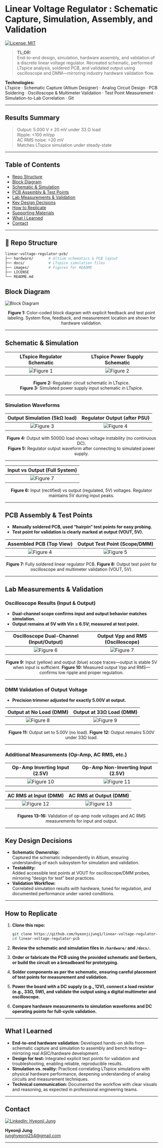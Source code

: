 # Linear Voltage Regulator : Schematic Capture, Simulation, Assembly, and Validation


[![License: MIT](https://img.shields.io/badge/license-MIT-blue.svg)](LICENSE)


> **TL;DR:**  
> End-to-end design, simulation, hardware assembly, and validation of a discrete linear voltage regulator. Recreated schematic, performed LTspice analysis, soldered PCB, and validated output using oscilloscope and DMM—mirroring industry hardware validation flow.

**Technologies:**  
LTspice · Schematic Capture (Altium Designer) · Analog Circuit Design · PCB Soldering · Oscilloscope & Multimeter Validation · Test Point Measurement · Simulation-to-Lab Correlation · Git

---
## **Results Summary**

> Output: 5.000 V ± 20 mV under 33 Ω load  
> Ripple: <100 mVpp  
> AC RMS noise: <20 mV  
> Matches LTspice simulation under steady-state

---

## Table of Contents

- [Repo Structure](#repo-structure)
- [Block Diagram](#block-diagram)
- [Schematic & Simulation](#schematic--simulation)
- [PCB Assembly & Test Points](#pcb-assembly--test-points)
- [Lab Measurements & Validation](#lab-measurements--validation)
- [Key Design Decisions](#key-design-decisions)
- [How to Replicate](#how-to-replicate)
- [Supporting Materials](#supporting-materials)
- [What I Learned](#what-i-learned)
- [Contact](#contact)

---
## 📁 Repo Structure

```bash
linear-voltage-regulator-pcb/
├── hardware/       # Altium schematics & PCB layout
├── docs/           # LTspice simulation files
├── images/         # Figures for README
├── LICENSE
└── README.md
```

## Block Diagram

![Block Diagram](images/block-diagram-m0.png)

<p align="center"><b>Figure 1:</b> Color-coded block diagram with explicit feedback and test point labeling. System flow, feedback, and measurement location are shown for hardware validation.</p>

---

## Schematic & Simulation

| LTspice Regulator Schematic       | LTspice Power Supply Schematic       |
|:---------------------------------:|:------------------------------------:|
| ![Figure 1](images/figure-1.png) | ![Figure 2](images/figure-4.png) |

<p align="center"><b>Figure 2:</b> Regulator circuit schematic in LTspice.<br>
<b>Figure 3:</b> Simulated power supply input schematic in LTspice.</p>

---

### **Simulation Waveforms**

| Output Simulation (5kΩ load)         | Regulator Output (after PSU)        |
|:------------------------------------:|:-----------------------------------:|
| ![Figure 3](images/figure-5.png) | ![Figure 4](images/figure-6.png) |

<p align="center"><b>Figure 4:</b> Output with 5000Ω load shows voltage instability (no continuous DC).<br>
<b>Figure 5:</b> Regulator output waveform after connecting to simulated power supply.</p>

---

| Input vs Output (Full System)            |
|:----------------------------------------:|
| ![Figure 7](images/figure-7.png) |

<p align="center"><b>Figure 6:</b> Input (rectified) vs output (regulated, 5V) voltages. Regulator maintains 5V during input peaks.</p>

---

## PCB Assembly & Test Points

- **Manually soldered PCB, used “hairpin” test points for easy probing.**
- **Test point for validation is clearly marked at output (VOUT, 5V).**

| Assembled PCB (Top View)              | Output Test Point (Scope/DMM)         |
|:-------------------------------------:|:-------------------------------------:|
| ![Figure 4](images/pcb-final.jpg) | ![Figure 5](images/test-point.png)    |

<p align="center"><b>Figure 7:</b> Fully soldered linear regulator PCB.  
<b>Figure 8:</b> Output test point for oscilloscope and multimeter validation (VOUT, 5V).</p>

---

## Lab Measurements & Validation

### **Oscilloscope Results (Input & Output)**

- **Dual-channel scope confirms input and output behavior matches simulation.**
- **Output remains at 5V with Vin ≥ 6.5V; measured at test point.**

| Oscilloscope Dual-Channel (Input/Output)     | Output Vpp and RMS (Oscilloscope)         |
|:--------------------------------------------:|:-----------------------------------------:|
| ![Figure 6](images/osc-1.png)    | ![Figure 7](images/osc-2.png)  |

<p align="center"><b>Figure 9:</b> Input (yellow) and output (blue) scope traces—output is stable 5V when input is sufficient.  
<b>Figure 10:</b> Measured output Vpp and RMS—confirms low ripple and proper regulation.</p>

---

### **DMM Validation of Output Voltage**

- **Precision trimmer adjusted for exactly 5.00V at output.**

| Output at No Load (DMM)                  | Output at 33Ω Load (DMM)              |
|:----------------------------------------:|:--------------------------------------:|
| ![Figure 8](images/5V-1.png)           | ![Figure 9](images/5V-2.png)    |

<p align="center"><b>Figure 11:</b> Output set to 5.00V (no load).  
<b>Figure 12:</b> Output remains 5.00V under 33Ω load.</p>

---

### **Additional Measurements (Op-Amp, AC RMS, etc.)**

| Op-Amp Inverting Input (2.5V)           | Op-Amp Non-Inverting Input (2.5V)      |
|:---------------------------------------:|:--------------------------------------:|
| ![Figure 10](images/op-1.png)| ![Figure 11](images/op-2.png)  |

| AC RMS at Input (DMM)                   | AC RMS at Output (DMM)                 |
|:----------------------------------------:|:--------------------------------------:|
| ![Figure 12](images/ac-1.png)    | ![Figure 13](images/ac-2.png) |

<p align="center"><b>Figures 13–16:</b> Validation of op-amp node voltages and AC RMS measurements for input and output.</p>

---

## Key Design Decisions

- **Schematic Ownership:**  
  Captured the schematic independently in Altium, ensuring understanding of each subsystem for simulation and validation.
- **Testability:**  
  Added accessible test points at VOUT for oscilloscope/DMM probes, mirroring “design for test” best practices.
- **Validation Workflow:**  
  Correlated simulation results with hardware, tuned for regulation, and documented performance under varied conditions.

---

## How to Replicate

1. **Clone this repo:**  
   ```bash
   git clone https://github.com/hyeonjijung1/linear-voltage-regulator-pcb.git
   cd linear-voltage-regulator-pcb
   ```

2. **Review the schematic and simulation files in `/hardware/` and `/docs/`.**

3. **Order or fabricate the PCB using the provided schematic and Gerbers, or build the circuit on a breadboard for prototyping.**

4. **Solder components as per the schematic, ensuring careful placement of test points for measurement and validation.**

5. **Power the board with a DC supply (e.g., 12V), connect a load resistor (e.g., 33Ω, 5W), and validate the output using a digital multimeter and oscilloscope.**

6. **Compare hardware measurements to simulation waveforms and DC operating points for full-cycle validation.**

---

## What I Learned

- **End-to-end hardware validation:** Developed hands-on skills from schematic capture and simulation to assembly and bench testing—mirroring real ASIC/hardware development.
- **Design for test:** Integrated explicit test points for validation and troubleshooting, enabling reliable, reproducible results.
- **Simulation vs. reality:** Practiced correlating LTspice simulations with physical hardware performance, deepening understanding of analog circuits and measurement techniques.
- **Technical communication:** Documented the workflow with clear visuals and reasoning, as expected in professional engineering teams.

---

## Contact

[![LinkedIn: Hyeonji Jung](https://img.shields.io/badge/-Hyeonji%20Jung-blue?style=flat-square&logo=Linkedin&logoColor=white&link=https://linkedin.com/in/hyeonjijung-uoft)](https://linkedin.com/in/hyeonjijung-uoft)

**Hyeonji Jung**  
junghyeonji254@gmail.com

---
